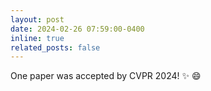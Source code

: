 ```yaml
---
layout: post
date: 2024-02-26 07:59:00-0400
inline: true
related_posts: false
---
```


One paper was accepted by CVPR 2024! :sparkles: :smile:
